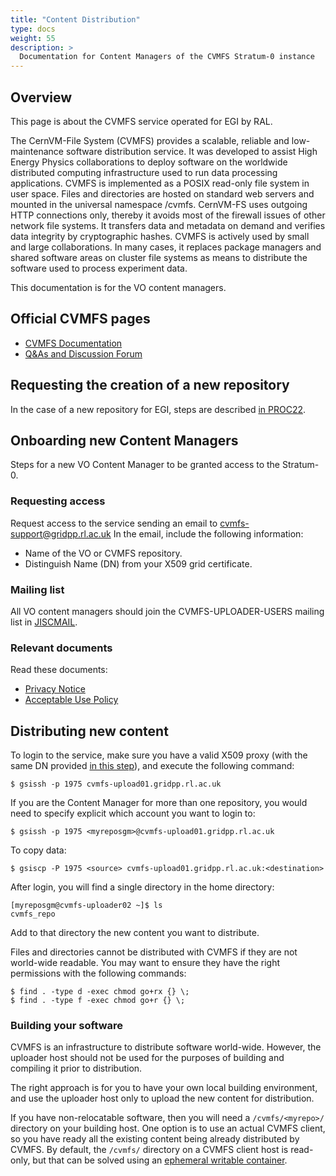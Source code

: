 ```yaml
---
title: "Content Distribution"
type: docs
weight: 55
description: >
  Documentation for Content Managers of the CVMFS Stratum-0 instance
---
```


## Overview

This page is about the CVMFS service operated for EGI by RAL.

The CernVM-File System (CVMFS) provides a scalable, reliable and low-maintenance
software distribution service. It was developed to assist High Energy Physics
collaborations to deploy software on the worldwide distributed computing
infrastructure used to run data processing applications. CVMFS is implemented as
a POSIX read-only file system in user space. Files and directories are hosted on
standard web servers and mounted in the universal namespace /cvmfs. CernVM-FS
uses outgoing HTTP connections only, thereby it avoids most of the firewall
issues of other network file systems. It transfers data and metadata on demand
and verifies data integrity by cryptographic hashes. CVMFS is actively used by
small and large collaborations.  In many cases, it replaces package managers and
shared software areas on cluster file systems as means to distribute the
software used to process experiment data.

This documentation is for the VO content managers.

## Official CVMFS pages

- [CVMFS Documentation](https://cvmfs.readthedocs.io/en/latest/)
- [Q&As and Discussion Forum](https://cernvm-forum.cern.ch/)

## Requesting the creation of a new repository

In the case of a new repository for EGI, steps are described
[in PROC22](https://ims.egi.eu/display/EGIPP/PROC22+Support+for+CVMFS+replication+across+the+EGI+Infrastructure).

## Onboarding new Content Managers

Steps for a new VO Content Manager to be granted access to the Stratum-0.

### Requesting access

Request access to the service sending an email to cvmfs-support@gridpp.rl.ac.uk
In the email, include the following information:

- Name of the VO or CVMFS repository.
- Distinguish Name (DN) from your X509 grid certificate.

### Mailing list

All VO content managers should join the CVMFS-UPLOADER-USERS mailing list in
[JISCMAIL](https://www.jiscmail.ac.uk/cgi-bin/webadmin?A0=cvmfs-uploader-users).

### Relevant documents

Read these documents:

- [Privacy Notice](https://www.scd.stfc.ac.uk/Pages/CVMFS-Privacy-Notice.aspx)
- [Acceptable Use Policy](https://www.scd.stfc.ac.uk/Pages/CVMFS-Acceptable-Use-Policy.aspx)

## Distributing new content

To login to the service, make sure you have a valid X509 proxy (with the same DN
provided [in this step](#request-access)),
and execute the following command:

```shell
$ gsissh -p 1975 cvmfs-upload01.gridpp.rl.ac.uk
```

If you are the Content Manager for more than one repository, you would need to
specify explicit which account you want to login to:

```shell
$ gsissh -p 1975 <myreposgm>@cvmfs-upload01.gridpp.rl.ac.uk
```

To copy data:

```shell
$ gsiscp -P 1975 <source> cvmfs-upload01.gridpp.rl.ac.uk:<destination>
```

After login, you will find a single directory in the home directory:

```shell
[myreposgm@cvmfs-uploader02 ~]$ ls
cvmfs_repo
```

Add to that directory the new content you want to distribute.

Files and directories cannot be distributed with CVMFS if they are not
world-wide readable. You may want to ensure they have the right permissions with
the following commands:

```shell
$ find . -type d -exec chmod go+rx {} \;
$ find . -type f -exec chmod go+r {} \;
```

### Building your software

CVMFS is an infrastructure to distribute software world-wide. However, the
uploader host should not be used for the purposes of building and compiling it
prior to distribution.

The right approach is for you to have your own local building environment, and
use the uploader host only to upload the new content for distribution.

If you have non-relocatable software, then you will need a
`/cvmfs/<myrepo>/` directory on your building host. One option is to use an
actual CVMFS client, so you have ready all the existing content being already
distributed by CVMFS.
By default, the `/cvmfs/` directory on a CVMFS client host is read-only, but that
can be solved using an
[ephemeral writable container](https://cvmfs.readthedocs.io/en/latest/cpt-enter.html).
